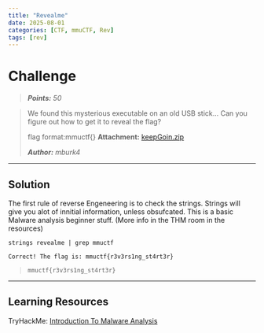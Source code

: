 ```yaml
---
title: "Revealme"
date: 2025-08-01
categories: [CTF, mmuCTF, Rev]
tags: [rev]
---
```


# Challenge
>***Points:** 50*

>We found this mysterious executable on an old USB stick... Can you figure out how to get it to reveal the flag?
>
>flag format:mmuctf{}
>**Attachment:** [keepGoin.zip](/assets/file/keepGoin.zip)
>
>***Author:** mburk4*
---

## Solution
The first rule of reverse Engeneering is to check the strings. Strings will give you alot of innitial information, unless obsufcated.
This is a basic Malware analysis beginner stuff.
(More info in the THM room in the resources)

```strings revealme | grep mmuctf```

`Correct! The flag is: mmuctf{r3v3rs1ng_st4rt3r}`

> `mmuctf{r3v3rs1ng_st4rt3r}`


---

## Learning Resources
TryHackMe: [Introduction To Malware Analysis](https://tryhackme.com/room/intromalwareanalysis)